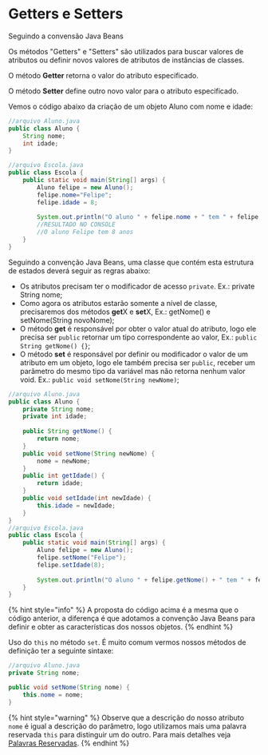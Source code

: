 # Getters e Setters

Seguindo a convensão Java Beans

Os métodos "Getters" e "Setters" são utilizados para buscar valores de atributos ou definir novos valores de atributos de instâncias de classes.

O método **Getter** retorna o valor do atributo especificado.

O método **Setter** define outro novo valor para o atributo especificado.&#x20;

Vemos o código abaixo da criação de um objeto Aluno com nome e idade:

```java
//arquivo Aluno.java
public class Aluno {
	String nome;
	int idade;
}

//arquivo Escola.java
public class Escola {
	public static void main(String[] args) {
		Aluno felipe = new Aluno();
		felipe.nome="Felipe";
		felipe.idade = 8;
		
		System.out.println("O aluno " + felipe.nome + " tem " + felipe.idade + " anos ");
		//RESULTADO NO CONSOLE
		//O aluno Felipe tem 8 anos 		
	}
}
```

Seguindo a convenção Java Beans, uma classe que contém esta estrutura de estados deverá seguir as regras abaixo:

* Os atributos precisam ter o modificador de acesso `private`. Ex.: private String nome;
* Como agora os atributos estarão somente a nível de classe, precisaremos dos métodos **get**X e **set**X, Ex.: getNome() e setNome(String novoNome);
* O método **get** é responsável por obter o valor atual do atributo, logo ele precisa ser `public` retornar um tipo correspondente ao valor, Ex.: `public String getNome() {}`;
* O método **set** é responsável por definir ou modificador o valor de um atributo em um objeto, logo ele também precisa ser `public`, receber um parâmetro do mesmo tipo da variável mas não retorna nenhum valor void. Ex.: `public void setNome(String newNome)`;

```java
//arquivo Aluno.java
public class Aluno {
	private String nome;
	private int idade;
	
	public String getNome() {
		return nome;
	}
	public void setNome(String newNome) {
		nome = newNome;
	}
	public int getIdade() {
		return idade;
	}
	public void setIdade(int newIdade) {
		this.idade = newIdade;
	}
}
//arquivo Escola.java
public class Escola {
	public static void main(String[] args) {
		Aluno felipe = new Aluno();
		felipe.setNome("Felipe");
		felipe.setIdade(8);
		
		System.out.println("O aluno " + felipe.getNome() + " tem " + felipe.getIdade() + " anos ");	
	}
}
```

{% hint style="info" %}
A proposta do código acima é a mesma que o código anterior, a diferença é que adotamos a convenção Java Beans para definir e obter as características dos nossos objetos.
{% endhint %}

Uso do `this` no método `set`. É muito comum vermos nossos métodos de definição ter a seguinte sintaxe:

```java
//arquivo Aluno.java
private String nome;

public void setNome(String nome) {
	this.nome = nome;
}
```

{% hint style="warning" %}
Observe que a descrição do nosso atributo `nome` é igual a descrição do parâmetro, logo utilizamos mais uma palavra reservada `this` para distinguir um do outro. Para mais detalhes veja [Palavras Reservadas](broken-reference).
{% endhint %}


